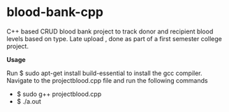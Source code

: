 # blood-bank-cpp
C++ based CRUD blood bank project to track donor and recipient blood levels based on type. Late upload , done as part of a first semester college project.

**Usage**

Run $ sudo apt-get install build-essential to install the gcc compiler.
Navigate to the projectblood.cpp file and run the following commands
 - $ sudo g++ projectblood.cpp
 - $ ./a.out

